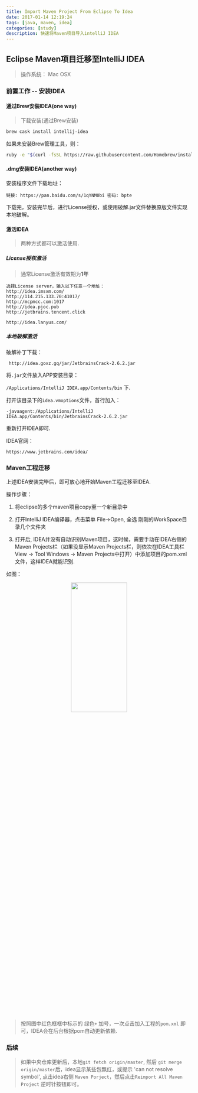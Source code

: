 ```yaml
---
title: Import Maven Project From Eclipse To Idea
date: 2017-01-14 12:19:24
tags: [java, maven, idea]
categories: [study]
description: 快速将Maven项目导入intelliJ IDEA
---
```


## Eclipse Maven项目迁移至IntelliJ IDEA


> 操作系统： Mac OSX


### 前置工作 -- 安装IDEA


#### 通过Brew安装IDEA(one way)
> 下载安装(通过Brew安装)

```bash
brew cask install intellij-idea
```

如果未安装Brew管理工具，则：

```bash
ruby -e "$(curl -fsSL https://raw.githubusercontent.com/Homebrew/install/master/install)" < /dev/null 2> /dev/null ; brew install caskroom/cask/brew-cask 2> /dev/null
```


#### .dmg安装IDEA(another way)

安装程序文件下载地址：

`链接: https://pan.baidu.com/s/1qYNM0bi 密码: bpte`

下载完，安装完毕后，进行License授权，或使用破解.jar文件替换原版文件实现本地破解。


#### 激活IDEA

> 两种方式都可以激活使用.

##### License授权激活

> 通常License激活有效期为**1年**

```
选择License server，输入以下任意一个地址：
http://idea.imsxm.com/ 
http://114.215.133.70:41017﻿/ 
http://mcpmcc.com:1017 
http://idea.pjoc.pub 
http://jetbrains.tencent.click

http://idea.lanyus.com/

```

##### 本地破解激活

破解补丁下载：

` http://idea.goxz.gq/jar/JetbrainsCrack-2.6.2.jar`

将`.jar`文件放入APP安装目录：

`/Applications/IntelliJ IDEA.app/Contents/bin` 下.

打开该目录下的`idea.vmoptions`文件，首行加入：

`-javaagent:/Applications/IntelliJ IDEA.app/Contents/bin/JetbrainsCrack-2.6.2.jar`

重新打开IDEA即可.


IDEA官网：

`https://www.jetbrains.com/idea/`


### Maven工程迁移

上述IDEA安装完毕后，即可放心地开始Maven工程迁移至IDEA.

操作步骤：

1. 将eclipse的多个maven项目copy至一个新目录中

2. 打开IntelliJ IDEA编译器，点击菜单 File->Open, 全选 刚刚的WorkSpace目录几个文件夹

3. 打开后, IDEA并没有自动识别Maven项目，这时候，需要手动在IDEA右侧的Maven Projects栏（如果没显示Maven Projects栏，则依次在IDEA工具栏View -> Tool Windows -> Maven Projects中打开）中添加项目的pom.xml文件，这样IDEA就能识别.

如图：

<div align="center">
    <img width="55%" height="30%" src="http://oluzh4sa6.bkt.clouddn.com/GitHubPages/article/idea-pom-file.png" />
</div>


> 按照图中红色框框中标示的 绿色`+` 加号，一次点击加入工程的`pom.xml` 即可，IDEA会在后台根据pom自动更新依赖.


### 后续
> 如果中央仓库更新后，本地`git fetch origin/master`, 然后 `git merge origin/master`后，idea显示某些包飘红，或提示 'can not resolve symbol', 点击idea右侧 `Maven Porject`，然后点击`Reimport All Maven Project` 逆时针按钮即可。